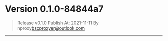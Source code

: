 
# Version 0.1.0-84844a7
    
> Release v0.1.0
 Publish At: 2021-11-11 By nproxy<bscproxyer@outlook.com>
---
